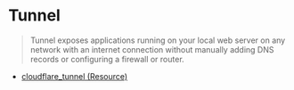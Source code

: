 # Tunnel

> Tunnel exposes applications running on your local web server on any network with an internet connection without manually adding DNS records or configuring a firewall or router.

- [cloudflare_tunnel (Resource)](https://registry.terraform.io/providers/cloudflare/cloudflare/latest/docs/resources/tunnel)
